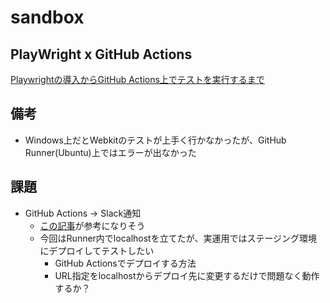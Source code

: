 # sandbox

## PlayWright x GitHub Actions

[Playwrightの導入からGitHub Actions上でテストを実行するまで](https://zenn.dev/keita_hino/articles/d38956a2f1880e)

## 備考

- Windows上だとWebkitのテストが上手く行かなかったが、GitHub Runner(Ubuntu)上ではエラーが出なかった

## 課題

- GitHub Actions → Slack通知
  - [この記事](https://qiita.com/seratch/items/28d09eacada09134c96c)が参考になりそう
  - 今回はRunner内でlocalhostを立てたが、実運用ではステージング環境にデプロイしてテストしたい
    - GitHub Actionsでデプロイする方法
    - URL指定をlocalhostからデプロイ先に変更するだけで問題なく動作するか？

